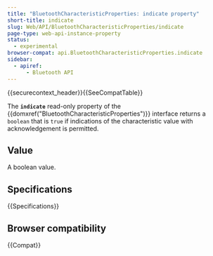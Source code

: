 ```yaml
---
title: "BluetoothCharacteristicProperties: indicate property"
short-title: indicate
slug: Web/API/BluetoothCharacteristicProperties/indicate
page-type: web-api-instance-property
status:
  - experimental
browser-compat: api.BluetoothCharacteristicProperties.indicate
sidebar:
  - apiref:
      - Bluetooth API
---
```


{{securecontext_header}}{{SeeCompatTable}}

The **`indicate`** read-only property of the
{{domxref("BluetoothCharacteristicProperties")}} interface returns a
`boolean` that is `true` if indications of the characteristic
value with acknowledgement is permitted.

## Value

A boolean value.

## Specifications

{{Specifications}}

## Browser compatibility

{{Compat}}
